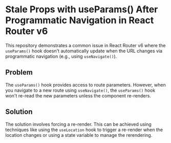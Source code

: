 # Stale Props with useParams() After Programmatic Navigation in React Router v6

This repository demonstrates a common issue in React Router v6 where the `useParams()` hook doesn't automatically update when the URL changes via programmatic navigation (e.g., using `useNavigate()`).

## Problem

The `useParams()` hook provides access to route parameters. However, when you navigate to a new route using `useNavigate()`, the `useParams()` hook won't re-read the new parameters unless the component re-renders.

## Solution

The solution involves forcing a re-render.  This can be achieved using techniques like using the `useLocation` hook to trigger a re-render when the location changes or using a state variable to manage the rerendering.
